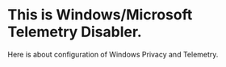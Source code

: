 # This is Windows/Microsoft Telemetry Disabler.
Here is about configuration of Windows Privacy and Telemetry.

